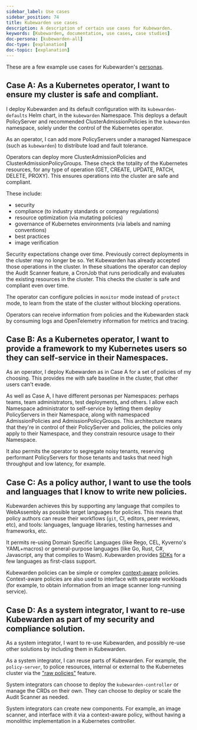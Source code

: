 ```yaml
---
sidebar_label: Use cases
sidebar_position: 74
title: Kubewarden use cases
description: A description of certain use cases for Kubewarden.
keywords: [Kubewarden, documentation, use cases, case studies]
doc-persona: [kubewarden-all]
doc-type: [explanation]
doc-topic: [explanation]
---
```


<head>
  <link rel="canonical" href="https://docs.kubewarden.io/use-cases"/>
</head>

These are a few example use cases for Kubewarden's [personas](./personas.md).

## Case A: As a Kubernetes operator, I want to ensure my cluster is safe and compliant.

I deploy Kubewarden and its default configuration with its
`kubewarden-defaults` Helm chart, in the `kubewarden` Namespace. This deploys a
default PolicyServer and recommended ClusterAdmissionPolicies in the
`kubewarden` namespace, solely under the control of the Kubernetes operator.

As an operator, I can add more PolicyServers under a managed Namespace (such as
`kubewarden`) to distribute load and fault tolerance.

Operators can deploy more ClusterAdmissionPolicies and
ClusterAdmissionPolicyGroups. These check the totality of the Kubernetes
resources, for any type of operation (GET, CREATE, UPDATE, PATCH, DELETE,
PROXY). This ensures operations into the cluster are safe and compliant.

These include:

* security
* compliance (to industry standards or company regulations)
* resource optimization (via mutating policies)
* governance of Kubernetes environments (via labels and naming conventions)
* best practices
* image verification

Security expectations change over time. Previously correct deployments in the
cluster may no longer be so. Yet Kubewarden has already accepted those
operations in the cluster. In these situations the operator can deploy the
Audit Scanner feature, a CronJob that runs periodically and evaluates the
existing resources in the cluster. This checks the cluster is safe and
compliant even over time.

The operator can configure policies in `monitor` mode instead of `protect`
mode, to learn from the state of the cluster without blocking operations.

Operators can receive information from policies and the Kubewarden stack by
consuming logs and OpenTelemetry information for metrics and tracing.

## Case B: As a Kubernetes operator, I want to provide a framework to my Kubernetes users so they can self-service in their Namespaces.

As an operator, I deploy Kubewarden as in Case A for a set of policies of my
choosing. This provides me with safe baseline in the cluster, that other users
can't evade.

As well as Case A, I have different personas per Namespaces: perhaps teams,
team administrators, test deployments, and others. I allow each Namespace
administrator to self-service by letting them deploy PolicyServers in their
Namespace, along with namespaced AdmissionPolicies and AdmissionPolicyGroups.
This architecture means that they're in control of their PolicyServer and
policies, the policies only apply to their Namespace, and they constrain
resource usage to their Namespace.

It also permits the operator to segregate noisy tenants, reserving
performant PolicyServers for those tenants and tasks that need high
throughput and low latency, for example.

## Case C: As a policy author, I want to use the tools and languages that I know to write new policies.

Kubewarden achieves this by supporting any language that compiles to
WebAssembly as possible target languages for policies. This means that policy
authors can reuse their workflows (`git`, CI, editors, peer reviews, etc), and
tools: languages, language libraries, testing harnesses and frameworks, etc.

It permits re-using Domain Specific Languages (like Rego, CEL, Kyverno's
YAML+macros) or general-purpose languages (like Go, Rust, C#, Javascript, any
that compiles to Wasm). Kubewarden provides
[SDKs](./tutorials/writing-policies/index.md) for a few languages as
first-class support.

Kubewarden policies can be simple or complex
[context-aware](./explanations/context-aware-policies.md) policies.
Context-aware policies are also used to interface with separate workloads (for
example, to obtain information from an image scanner long-running service).

## Case D: As a system integrator, I want to re-use Kubewarden as part of my security and compliance solution.

As a system integrator, I want to re-use Kubewarden, and possibly re-use other
solutions by including them in Kubewarden.

As a system integrator, I can reuse parts of Kubewarden. For example, the
`policy-server`, to police resources, internal or external to the Kubernetes
cluster via the ["raw policies"](./howtos/raw-policies.md) feature.

System integrators can choose to deploy the `kubewarden-controller` or manage
the CRDs on their own. They can choose to deploy or scale the Audit Scanner as
needed.

System integrators can create new components. For example, an image scanner,
and interface with it via a context-aware policy, without having a monolithic
implementation in a Kubernetes controller.
